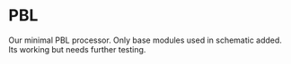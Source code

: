 # PBL 
Our minimal PBL processor. Only base modules used in schematic added. 
Its working but needs further testing.
